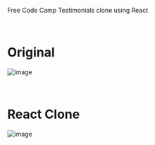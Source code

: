 Free Code Camp Testimonials clone using React

<br>

<h1> Original </h1>

![image](https://user-images.githubusercontent.com/82195641/194426717-8598690d-7491-4c2d-a2a0-feaa057f5585.png)


<br>

<h1> React Clone </h1>

![image](https://user-images.githubusercontent.com/82195641/194426792-d9f73856-7a68-4a77-9703-2fb0ef580394.png)
